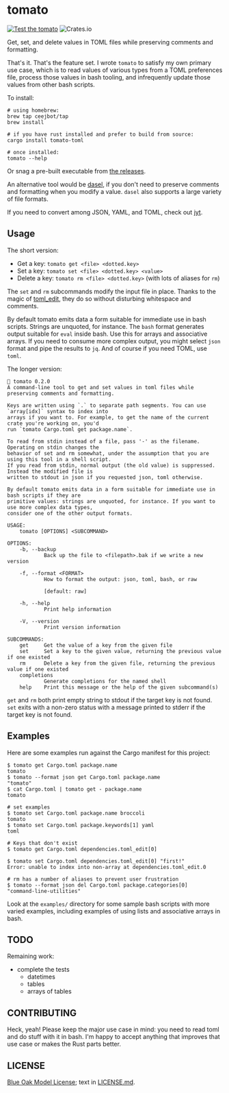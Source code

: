 # tomato

[![Test the tomato](https://github.com/ceejbot/tomato/actions/workflows/test.yaml/badge.svg)](https://github.com/ceejbot/tomato/actions/workflows/test.yaml) ![Crates.io](https://img.shields.io/crates/v/tomato-toml)

Get, set, and delete values in TOML files while preserving comments and formatting.

That's it. That's the feature set. I wrote `tomato` to satisfy my own primary use
case, which is to read values of various types from a TOML preferences file,
process those values in bash tooling, and infrequently update those values from
other bash scripts.

To install:

```shell
# using homebrew:
brew tap ceejbot/tap
brew install

# if you have rust installed and prefer to build from source:
cargo install tomato-toml

# once installed:
tomato --help
```

Or snag a pre-built executable from [the releases](https://github.com/ceejbot/tomato/releases/latest).

An alternative tool would be [dasel](https://daseldocs.tomwright.me), if you
don't need to preserve comments and formatting when you modify a value. `dasel`
also supports a large variety of file formats.

If you need to convert among JSON, YAML, and TOML, check out
[jyt](https://github.com/ken-matsui/jyt).

## Usage

The short version:

* Get a key: `tomato get <file> <dotted.key>`
* Set a key: `tomato set <file> <dotted.key> <value>`
* Delete a key: `tomato rm <file> <dotted.key>` (with lots of aliases for `rm`)

The `set` and `rm` subcommands modify the input file in place. Thanks to the magic of
[toml_edit](https://lib.rs/crates/toml_edit), they do so without disturbing whitespace
and comments.

By default tomato emits data a form suitable for immediate use in bash scripts.
Strings are unquoted, for instance. The `bash` format generates output suitable
for `eval` inside bash. Use this for arrays and associative arrays. If you need
to consume more complex output, you might select `json` format and pipe the
results to `jq`. And of course if you need TOML, use `toml`.

The longer version:

```text
🍅 tomato 0.2.0
A command-line tool to get and set values in toml files while preserving comments and formatting.

Keys are written using `.` to separate path segments. You can use `array[idx]` syntax to index into
arrays if you want to. For example, to get the name of the current crate you're working on, you'd
run `tomato Cargo.toml get package.name`.

To read from stdin instead of a file, pass '-' as the filename. Operating on stdin changes the
behavior of set and rm somewhat, under the assumption that you are using this tool in a shell script.
If you read from stdin, normal output (the old value) is suppressed. Instead the modified file is
written to stdout in json if you requested json, toml otherwise.

By default tomato emits data in a form suitable for immediate use in bash scripts if they are
primitive values: strings are unquoted, for instance. If you want to use more complex data types,
consider one of the other output formats.

USAGE:
	tomato [OPTIONS] <SUBCOMMAND>

OPTIONS:
	-b, --backup
			Back up the file to <filepath>.bak if we write a new version

	-f, --format <FORMAT>
			How to format the output: json, toml, bash, or raw

			[default: raw]

	-h, --help
			Print help information

	-V, --version
			Print version information

SUBCOMMANDS:
	get     Get the value of a key from the given file
	set     Set a key to the given value, returning the previous value if one existed
	rm      Delete a key from the given file, returning the previous value if one existed
	completions
			Generate completions for the named shell
	help    Print this message or the help of the given subcommand(s)
```

`get` and `rm` both print empty string to stdout if the target key is not found. `set`
exits with a non-zero status with a message printed to stderr if the target key is not found.

## Examples

Here are some examples run against the Cargo manifest for this project:

```shell
$ tomato get Cargo.toml package.name
tomato
$ tomato --format json get Cargo.toml package.name
"tomato"
$ cat Cargo.toml | tomato get - package.name
tomato

# set examples
$ tomato set Cargo.toml package.name broccoli
tomato
$ tomato set Cargo.toml package.keywords[1] yaml
toml

# Keys that don't exist
$ tomato get Cargo.toml dependencies.toml_edit[0]

$ tomato set Cargo.toml dependencies.toml_edit[0] "first!"
Error: unable to index into non-array at dependencies.toml_edit.0

# rm has a number of aliases to prevent user frustration
$ tomato --format json del Cargo.toml package.categories[0]
"command-line-utilities"
```

Look at the `examples/` directory for some sample bash scripts with more varied examples,
including examples of using lists and associative arrays in bash.

## TODO

Remaining work:

- complete the tests
	- datetimes
	- tables
	- arrays of tables

## CONTRIBUTING

Heck, yeah! Please keep the major use case in mind: you need to read toml and do stuff
with it in bash. I'm happy to accept anything that improves that use case or makes the Rust
parts better.

## LICENSE

[Blue Oak Model License](https://blueoakcouncil.org/license/1.0.0); text in [LICENSE.md](./LICENSE.md).
